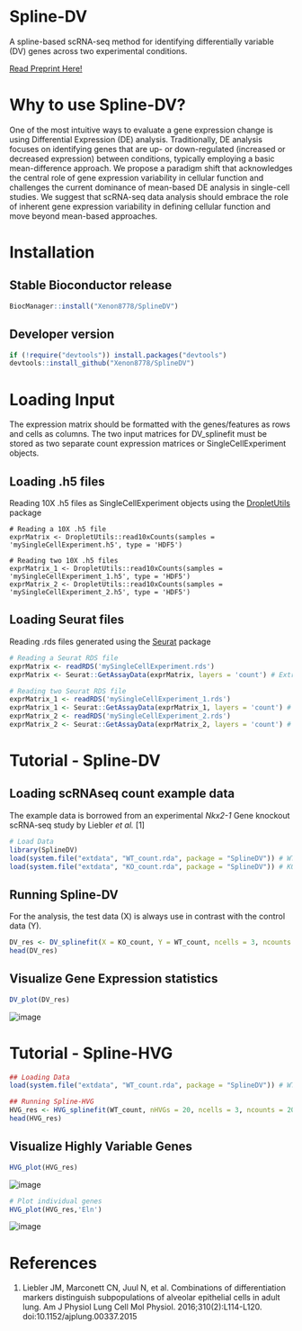 # Spline-DV
A spline-based scRNA-seq method for identifying differentially variable (DV) genes across two experimental conditions.

[Read Preprint Here!](https://doi.org/10.1101/2024.08.08.607086)

# Why to use Spline-DV?
One of the most intuitive ways to evaluate a gene expression change is using Differential Expression (DE) analysis. Traditionally, DE analysis focuses on identifying genes that are up- or down-regulated (increased or decreased expression) between conditions, typically employing a basic mean-difference approach. We propose a paradigm shift that acknowledges the central role of gene expression variability in cellular function and challenges the current dominance of mean-based DE analysis in single-cell studies. We suggest that scRNA-seq data analysis should embrace the role of inherent gene expression variability in defining cellular function and move beyond mean-based approaches. 

# Installation 
## Stable Bioconductor release 
```R
BiocManager::install("Xenon8778/SplineDV")
```
## Developer version 
```R
if (!require("devtools")) install.packages("devtools")
devtools::install_github("Xenon8778/SplineDV")
```

# Loading Input
The expression matrix should be formatted with the genes/features as rows and cells as columns.
The two input matrices for DV_splinefit must be stored as two separate count expression matrices or SingleCellExperiment objects.

## Loading .h5 files
Reading 10X .h5 files as SingleCellExperiment objects using the [DropletUtils](https://bioconductor.org/packages/release/bioc/html/DropletUtils.html) package
```{r loadingSingleExprMat2, eval=FALSE}
# Reading a 10X .h5 file
exprMatrix <- DropletUtils::read10xCounts(samples = 'mySingleCellExperiment.h5', type = 'HDF5')

# Reading two 10X .h5 files 
exprMatrix_1 <- DropletUtils::read10xCounts(samples = 'mySingleCellExperiment_1.h5', type = 'HDF5')
exprMatrix_2 <- DropletUtils::read10xCounts(samples = 'mySingleCellExperiment_2.h5', type = 'HDF5')
```

## Loading Seurat files
Reading .rds files generated using the [Seurat](https://satijalab.org/seurat/) package
```R
# Reading a Seurat RDS file
exprMatrix <- readRDS('mySingleCellExperiment.rds')
exprMatrix <- Seurat::GetAssayData(exprMatrix, layers = 'count') # Extract counts

# Reading two Seurat RDS file
exprMatrix_1 <- readRDS('mySingleCellExperiment_1.rds')
exprMatrix_1 <- Seurat::GetAssayData(exprMatrix_1, layers = 'count') # Extract counts
exprMatrix_2 <- readRDS('mySingleCellExperiment_2.rds')
exprMatrix_2 <- Seurat::GetAssayData(exprMatrix_2, layers = 'count') # Extract counts
```
# Tutorial - Spline-DV
## Loading scRNAseq count example data
The example data is borrowed from an experimental *Nkx2-1* Gene knockout scRNA-seq study by Liebler *et al.* [1]
```R
# Load Data
library(SplineDV)
load(system.file("extdata", "WT_count.rda", package = "SplineDV")) # WT Sample
load(system.file("extdata", "KO_count.rda", package = "SplineDV")) # KO Sample
```

## Running Spline-DV
For the analysis, the test data (X) is always use in contrast with the control data (Y).
```R
DV_res <- DV_splinefit(X = KO_count, Y = WT_count, ncells = 3, ncounts = 200)
head(DV_res)
```
## Visualize Gene Expression statistics
```R
DV_plot(DV_res)
```
![image](https://github.com/user-attachments/assets/4d17a58b-5ce0-4ad4-a65f-f7b7b01f3ebf)

# Tutorial - Spline-HVG
```R
## Loading Data
load(system.file("extdata", "WT_count.rda", package = "SplineDV")) # WT Sample

## Running Spline-HVG
HVG_res <- HVG_splinefit(WT_count, nHVGs = 20, ncells = 3, ncounts = 200)
head(HVG_res)
```
## Visualize Highly Variable Genes
```R
HVG_plot(HVG_res)
```
![image](https://github.com/user-attachments/assets/5942ef6e-cdd8-496c-a316-b3cfa60826e7)

```R
# Plot individual genes
HVG_plot(HVG_res,'Eln') 
```
![image](https://github.com/user-attachments/assets/7862108c-06cf-4769-8b32-b3248a1ce464)

# References
1. Liebler JM, Marconett CN, Juul N, et al. Combinations of differentiation markers distinguish subpopulations of alveolar epithelial cells in adult lung. Am J Physiol Lung Cell Mol Physiol. 2016;310(2):L114-L120. doi:10.1152/ajplung.00337.2015
